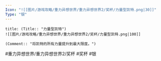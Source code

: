 ```yaml
---
Icon: "![[图片/游戏攻略/重力异想世界/重力异想世界2/奖杯/力量型凯特.png|30]]"
Type: "银"
---
```

```ad-common-silver-trophy
title: (Title:: "力量型凯特")
![[图片/游戏攻略/重力异想世界/重力异想世界2/奖杯/力量型凯特.png|100]]

(Comment:: "将凯特的所有力量提升到最大限度。")
```

#重力异想世界/重力异想世界2/奖杯 #奖杯 #银
